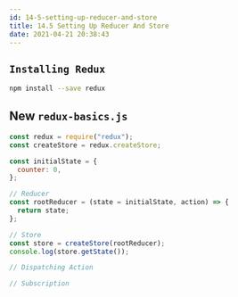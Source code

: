 ```yaml
---
id: 14-5-setting-up-reducer-and-store
title: 14.5 Setting Up Reducer And Store
date: 2021-04-21 20:38:43
---
```

## `Installing Redux`

```bash npm2yarn
npm install --save redux
```

## New `redux-basics.js`

```jsx title="redux-basics.js" {}
const redux = require("redux");
const createStore = redux.createStore;

const initialState = {
  counter: 0,
};

// Reducer
const rootReducer = (state = initialState, action) => {
  return state;
};

// Store
const store = createStore(rootReducer);
console.log(store.getState());

// Dispatching Action

// Subscription
```
